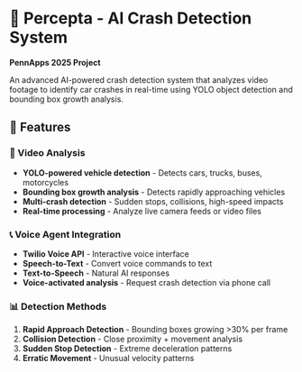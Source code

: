 # 🚗 Percepta - AI Crash Detection System

**PennApps 2025 Project**

An advanced AI-powered crash detection system that analyzes video footage to identify car crashes in real-time using YOLO object detection and bounding box growth analysis.

## 🌟 Features

### 🎥 Video Analysis
- **YOLO-powered vehicle detection** - Detects cars, trucks, buses, motorcycles
- **Bounding box growth analysis** - Detects rapidly approaching vehicles
- **Multi-crash detection** - Sudden stops, collisions, high-speed impacts
- **Real-time processing** - Analyze live camera feeds or video files

### 📞 Voice Agent Integration
- **Twilio Voice API** - Interactive voice interface
- **Speech-to-Text** - Convert voice commands to text
- **Text-to-Speech** - Natural AI responses
- **Voice-activated analysis** - Request crash detection via phone call

### 📊 Detection Methods
1. **Rapid Approach Detection** - Bounding boxes growing >30% per frame
2. **Collision Detection** - Close proximity + movement analysis  
3. **Sudden Stop Detection** - Extreme deceleration patterns
4. **Erratic Movement** - Unusual velocity patterns
